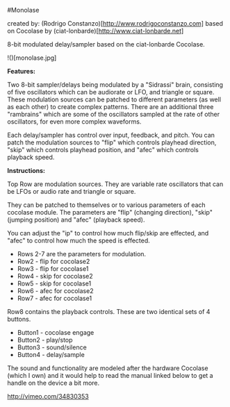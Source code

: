 #Monolase

created by: (Rodrigo Constanzo)[http://www.rodrigoconstanzo.com]
based on Cocolase by (ciat-lonbarde)[http://www.ciat-lonbarde.net]


8-bit modulated delay/sampler based on the ciat-lonbarde Cocolase.

!()[monolase.jpg]

**Features:**

Two 8-bit sampler/delays being modulated by a "Sidrassi" brain, consisting of five oscillators which can be audiorate or LFO, and triangle or square.
These modulation sources can be patched to different parameters (as well as each other) to create complex patterns. There are an additional three "rambrains" which are some of the oscillators sampled at the rate of other oscillators, for even more complex waveforms.

Each delay/sampler has control over input, feedback, and pitch. You can patch the modulation sources to "flip" which controls playhead direction, "skip" which controls playhead position, and "afec" which controls playback speed.


**Instructions:**

Top Row are modulation sources. They are variable
rate oscillators that can be LFOs or audio rate and triangle or square.

They can be patched to themselves or to various parameters of each cocolase module. The parameters are "flip" (changing direction), "skip" (jumping position) and "afec" (playback speed).

You can adjust the "ip" to control how much flip/skip are effected, and "afec" to control how much the speed is effected.

* Rows 2-7 are the parameters for modulation.
* Row2 - flip for cocolase2
* Row3 - flip for cocolase1
* Row4 - skip for cocolase2
* Row5 - skip for cocolase1
* Row6 - afec for cocolase2
* Row7 - afec for cocolase1

Row8 contains the playback controls. These are two identical sets of 4 buttons.

* Button1 - cocolase engage
* Button2 - play/stop
* Button3 - sound/silence
* Button4 - delay/sample

The sound and functionality are modeled after the hardware Cocolase (which I own) and it would help to read the manual linked below to get a handle on the device a bit more.

http://vimeo.com/34830353
